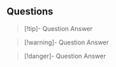 ## Questions
> [!tip]- Question
> Answer

> [!warning]- Question
> Answer

> [!danger]- Question
> Answer

